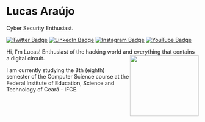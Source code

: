 # Lucas Araújo

Cyber Security Enthusiast.

[![Twitter Badge](https://img.shields.io/badge/-@lucapwn-3a4454?style=flat-square&labelColor=3a4454&logo=twitter&logoColor=white&link=https://twitter.com/lucapwn)](https://twitter.com/lucapwn)
[![LinkedIn Badge](https://img.shields.io/badge/-Lucas%20Araújo-3a4454?style=flat-square&labelColor=3a4454&logo=linkedin&logoColor=white&link=https://www.linkedin.com/in/luscafter)](https://www.linkedin.com/in/luscafter)
[![Instagram Badge](https://img.shields.io/badge/-@lucapwn-3a4454?style=flat-square&labelColor=3a4454&logo=instagram&logoColor=white&link=https://www.instagram.com/lucapwn)](https://www.instagram.com/lucapwn)
[![YouTube Badge](https://img.shields.io/badge/-Spartan%20Code-3a4454?style=flat-square&labelColor=3a4454&logo=youtube&logoColor=white&link=https://www.youtube.com/spartancodehacking)](https://www.youtube.com/spartancodehacking)

Hi, I'm Lucas! Enthusiast of the hacking world and everything that contains a digital circuit.
<img src="http://www.clipartbest.com/cliparts/jcx/zz8/jcxzz8nKi.gif" align="right" height="160" width="180">

I am currently studying the 8th (eighth) semester of the Computer Science course at the Federal Institute of Education, Science and Technology of Ceará - IFCE.

